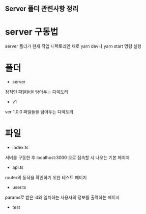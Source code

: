 ## Server 폴더 관련사항 정리

# server 구동법

server 폴더가 현재 작업 디렉토리인 채로 yarn dev나 yarn start 명령 실행

# 폴더

* server

정적인 파일들을 담아두는 디렉토리

* v1

ver 1.0.0 파일들을 담아두는 디렉토리

# 파일

* index.ts

서버를 구동한 후 localhost:3000 으로 접속할 시 나오는 기본 페이지

* api.ts

router의 동작을 확인하기 위한 테스트 페이지

* user.ts

params로 받은 id와 일치하는 사용자의 정보를 출력하는 페이지

* test
